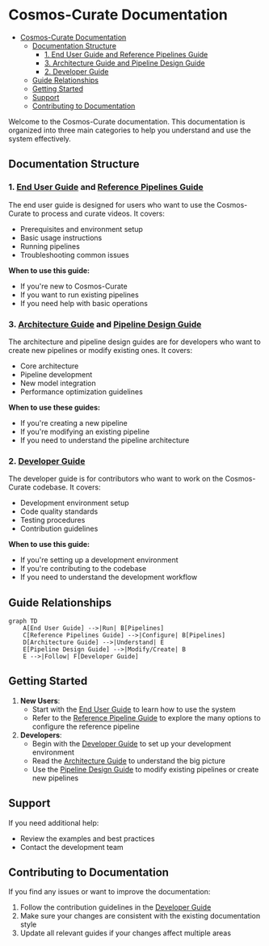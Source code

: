 # Cosmos-Curate Documentation

- [Cosmos-Curate Documentation](#cosmos-curate-documentation)
  - [Documentation Structure](#documentation-structure)
    - [1. End User Guide and Reference Pipelines Guide](#1-end-user-guide-and-reference-pipelines-guide)
    - [3. Architecture Guide and Pipeline Design Guide](#3-architecture-guide-and-pipeline-design-guide)
    - [2. Developer Guide](#2-developer-guide)
  - [Guide Relationships](#guide-relationships)
  - [Getting Started](#getting-started)
  - [Support](#support)
  - [Contributing to Documentation](#contributing-to-documentation)

Welcome to the Cosmos-Curate documentation. This documentation is organized into three main categories to help you understand and use the system effectively.

## Documentation Structure

### 1. [End User Guide](client/END_USER_GUIDE.md) and [Reference Pipelines Guide](curator/REFERENCE_PIPELINES_GUIDE.md)
The end user guide is designed for users who want to use the Cosmos-Curate to process and curate videos. It covers:
- Prerequisites and environment setup
- Basic usage instructions
- Running pipelines
- Troubleshooting common issues

**When to use this guide:**
- If you're new to Cosmos-Curate
- If you want to run existing pipelines
- If you need help with basic operations

### 3. [Architecture Guide](curator/ARCHITECTURE_GUIDE.md) and [Pipeline Design Guide](curator/PIPELINE_DESIGN_GUIDE.md)
The architecture and pipeline design guides are for developers who want to create new pipelines or modify existing ones. It covers:
- Core architecture
- Pipeline development
- New model integration
- Performance optimization guidelines

**When to use these guides:**
- If you're creating a new pipeline
- If you're modifying an existing pipeline
- If you need to understand the pipeline architecture

### 2. [Developer Guide](DEVELOPER_GUIDE.md)
The developer guide is for contributors who want to work on the Cosmos-Curate codebase. It covers:
- Development environment setup
- Code quality standards
- Testing procedures
- Contribution guidelines

**When to use this guide:**
- If you're setting up a development environment
- If you're contributing to the codebase
- If you need to understand the development workflow

## Guide Relationships

```mermaid
graph TD
    A[End User Guide] -->|Run| B[Pipelines]
    C[Reference Pipelines Guide] -->|Configure| B[Pipelines]
    D[Architecture Guide] -->|Understand| E
    E[Pipeline Design Guide] -->|Modify/Create| B
    E -->|Follow| F[Developer Guide]
```

## Getting Started

1. **New Users**:
   - Start with the [End User Guide](client/END_USER_GUIDE.md) to learn how to use the system
   - Refer to the [Reference Pipeline Guide](curator/REFERENCE_PIPELINES_GUIDE.md) to explore the many options to configure the reference pipeline
2. **Developers**:
   - Begin with the [Developer Guide](DEVELOPER_GUIDE.md) to set up your development environment
   - Read the [Architecture Guide](curator/ARCHITECTURE_GUIDE.md) to understand the big picture
   - Use the [Pipeline Design Guide](curator/PIPELINE_DESIGN_GUIDE.md) to modify existing pipelines or create new pipelines

## Support

If you need additional help:
- Review the examples and best practices
- Contact the development team

## Contributing to Documentation

If you find any issues or want to improve the documentation:
1. Follow the contribution guidelines in the [Developer Guide](curator/DEVELOPER_GUIDE.md)
2. Make sure your changes are consistent with the existing documentation style
3. Update all relevant guides if your changes affect multiple areas
